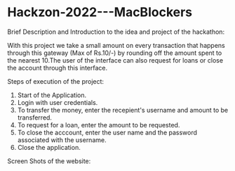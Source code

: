 # Hackzon-2022---MacBlockers

Brief Description and Introduction to the idea and project of the hackathon:

With this project we take a small amount on every transaction that happens through this gateway (Max of Rs.10/-) by rounding off the amount spent to the nearest 10.The user of the interface can also request for loans or close the account through this interface.

Steps of execution of the project:

1. Start of the Application.
2. Login with user credentials.
3. To transfer the money, enter the recepient's username and amount to be transferred. 
4. To request for a loan, enter the amount to be requested. 
5. To close the acccount, enter the user name and the password associated with the username.
6. Close the application.

Screen Shots of the website:

